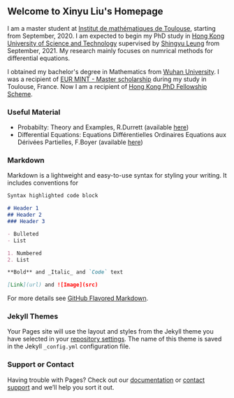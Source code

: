 ## Welcome to Xinyu Liu's Homepage

I am a master student at [Institut de mathématiques de Toulouse](https://www.math.univ-toulouse.fr/), starting from September, 2020. I am expected to begin my PhD study in [Hong Kong University of Science and Technology](https://hkust.edu.hk/) supervised by [Shingyu Leung](https://www.math.ust.hk/~masyleung/) from September, 2021. My research mainly focuses on numrical methods for differential equations.

I obtained my bachelor's degree in Mathematics from [Wuhan University](https://whu.edu.cn). I was a recipient of [EUR MINT - Master scholarship](https://www.math.univ-toulouse.fr/spip.php?article955) during my study in Toulouse, France. Now I am a recipient of [Hong Kong PhD Fellowship Scheme](https://cerg1.ugc.edu.hk/hkpfs/index.html).
### Useful Material 
- Probabilty: Theory and Examples, R.Durrett (available [here](https://services.math.duke.edu/~rtd/PTE/PTE5_011119.pdf))
- Differential Equations: Equations Différentielles Ordinaires Equations aux Dérivées Partielles, F.Boyer (available [here](http://www.math.univ-toulouse.fr/~fboyer/_media/enseignements/m1edoedp/poly_edo-edp_m1.pdf))

### Markdown

Markdown is a lightweight and easy-to-use syntax for styling your writing. It includes conventions for

```markdown
Syntax highlighted code block

# Header 1
## Header 2
### Header 3

- Bulleted
- List

1. Numbered
2. List

**Bold** and _Italic_ and `Code` text

[Link](url) and ![Image](src)
```

For more details see [GitHub Flavored Markdown](https://guides.github.com/features/mastering-markdown/).

### Jekyll Themes

Your Pages site will use the layout and styles from the Jekyll theme you have selected in your [repository settings](https://github.com/romeomorphism/xyliu.github.io/settings/pages). The name of this theme is saved in the Jekyll `_config.yml` configuration file.

### Support or Contact

Having trouble with Pages? Check out our [documentation](https://docs.github.com/categories/github-pages-basics/) or [contact support](https://support.github.com/contact) and we’ll help you sort it out.
